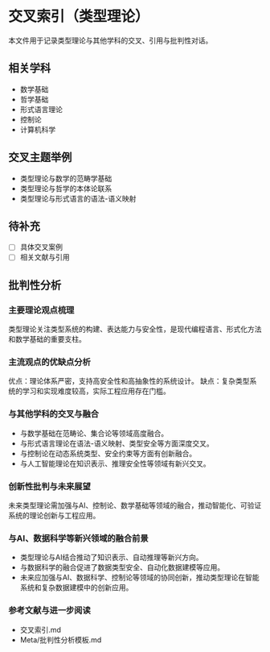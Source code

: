 # 交叉索引（类型理论）

本文件用于记录类型理论与其他学科的交叉、引用与批判性对话。

## 相关学科

- 数学基础
- 哲学基础
- 形式语言理论
- 控制论
- 计算机科学

## 交叉主题举例

- 类型理论与数学的范畴学基础
- 类型理论与哲学的本体论联系
- 类型理论与形式语言的语法-语义映射

## 待补充

- [ ] 具体交叉案例
- [ ] 相关文献与引用

## 批判性分析

### 主要理论观点梳理

类型理论关注类型系统的构建、表达能力与安全性，是现代编程语言、形式化方法和数学基础的重要支柱。

### 主流观点的优缺点分析

优点：理论体系严密，支持高安全性和高抽象性的系统设计。
缺点：复杂类型系统的学习和实现难度较高，实际工程应用存在门槛。

### 与其他学科的交叉与融合

- 与数学基础在范畴论、集合论等领域高度融合。
- 与形式语言理论在语法-语义映射、类型安全等方面深度交叉。
- 与控制论在动态系统类型、安全约束等方面有创新融合。
- 与人工智能理论在知识表示、推理安全性等领域有新兴交叉。

### 创新性批判与未来展望

未来类型理论需加强与AI、控制论、数学基础等领域的融合，推动智能化、可验证系统的理论创新与工程应用。

### 与AI、数据科学等新兴领域的融合前景
- 类型理论与AI结合推动了知识表示、自动推理等新兴方向。
- 与数据科学的融合促进了数据类型安全、自动化数据建模等应用。
- 未来应加强与AI、数据科学、控制论等领域的协同创新，推动类型理论在智能系统和复杂数据建模中的创新应用。

### 参考文献与进一步阅读

- 交叉索引.md
- Meta/批判性分析模板.md
